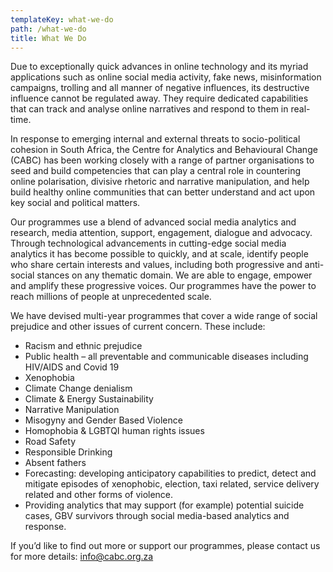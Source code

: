 ```yaml
---
templateKey: what-we-do
path: /what-we-do
title: What We Do
---
```

Due to exceptionally quick advances in online technology and its myriad applications such as online social media activity, fake news, misinformation campaigns, trolling and all manner of negative influences, its destructive influence cannot be regulated away. They require dedicated capabilities that can track and analyse online narratives and respond to them in real-time.

In response to emerging internal and external threats to socio-political cohesion in South Africa, the Centre for Analytics and Behavioural Change (CABC) has been working closely with a range of partner organisations to seed and build competencies that can play a central role in countering online polarisation, divisive rhetoric and narrative manipulation, and help build healthy online communities that can better understand and act upon key social and political matters.

Our programmes use a blend of advanced social media analytics and research, media attention, support, engagement, dialogue and advocacy. Through technological advancements in cutting-edge social media analytics it has become possible to quickly, and at scale, identify people who share certain interests and values, including both progressive and anti-social stances on any thematic domain. We are able to engage, empower and amplify these progressive voices. Our programmes have the power to reach millions of people at unprecedented scale.

We have devised multi-year programmes that cover a wide range of social prejudice and other issues of current concern. These include:

* Racism and ethnic prejudice
* Public health – all preventable and communicable diseases including HIV/AIDS and Covid 19
* Xenophobia
* Climate Change denialism
* Climate & Energy Sustainability
* Narrative Manipulation
* Misogyny and Gender Based Violence
* Homophobia & LGBTQI human rights issues
* Road Safety
* Responsible Drinking
* Absent fathers
* Forecasting: developing anticipatory capabilities to predict, detect and mitigate episodes of xenophobic, election, taxi related, service delivery related and other forms of violence.
* Providing analytics that may support (for example) potential suicide cases, GBV survivors through social media-based analytics and response.

If you’d like to find out more or support our programmes, please contact us for more details: info@cabc.org.za